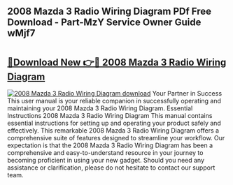 ## 2008 Mazda 3 Radio Wiring Diagram PDf Free Download - Part-MzY Service Owner Guide wMjf7

# <h2><a href="http://dfturv.blite.top/?on=2008+Mazda+3+Radio+Wiring+Diagram">🔗Download New 👉🔴 2008 Mazda 3 Radio Wiring Diagram</a></h2>

[![2008 Mazda 3 Radio Wiring Diagram download](https://i.imgur.com/lujVjoI.png)](http://dfturv.blite.top/?on=2008+Mazda+3+Radio+Wiring+Diagram)
Your Partner in Success This user manual is your reliable companion in successfully operating and maintaining your 2008 Mazda 3 Radio Wiring Diagram. Essential Instructions 2008 Mazda 3 Radio Wiring Diagram This manual contains essential instructions for setting up and operating your product safely and effectively. This remarkable 2008 Mazda 3 Radio Wiring Diagram offers a comprehensive suite of features designed to streamline your workflow. Our expectation is that the 2008 Mazda 3 Radio Wiring Diagram has been a comprehensive and easy-to-understand resource in your journey to becoming proficient in using your new gadget. Should you need any assistance or clarification, please do not hesitate to contact our support team.
